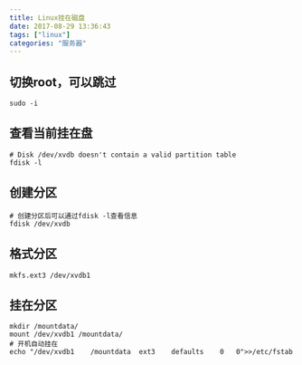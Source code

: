 ```yaml
---
title: Linux挂在磁盘
date: 2017-08-29 13:36:43
tags: ["linux"]
categories: "服务器"
---
```

## 切换root，可以跳过
```shell
sudo -i
```

## 查看当前挂在盘
```shell
# Disk /dev/xvdb doesn't contain a valid partition table
fdisk -l
```
## 创建分区
```shell
# 创建分区后可以通过fdisk -l查看信息
fdisk /dev/xvdb
```

## 格式分区
```shell
mkfs.ext3 /dev/xvdb1
```

## 挂在分区
```shell
mkdir /mountdata/
mount /dev/xvdb1 /mountdata/
# 开机自动挂在
echo "/dev/xvdb1	/mountdata	ext3	defaults	0	0">>/etc/fstab
```